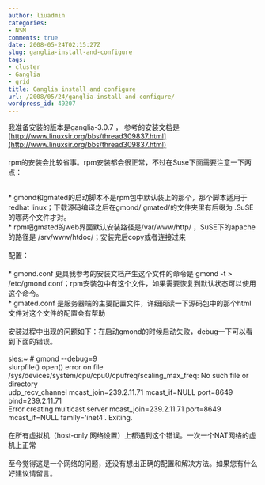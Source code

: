 ```yaml
---
author: liuadmin
categories:
- NSM
comments: true
date: 2008-05-24T02:15:27Z
slug: ganglia-install-and-configure
tags:
- cluster
- Ganglia
- grid
title: Ganglia install and configure
url: /2008/05/24/ganglia-install-and-configure/
wordpress_id: 49207
---
```


我准备安装的版本是ganglia-3.0.7 ， 参考的安装文档是[http://www.linuxsir.org/bbs/thread309837.html](http://www.linuxsir.org/bbs/thread309837.html)<br /><br />rpm的安装会比较省事。rpm安装都会很正常，不过在Suse下面需要注意一下两点：<br />

<br />	
  * gmond和gmated的启动脚本不是rpm包中默认装上的那个，那个脚本适用于redhat linux；下载源码编译之后在gmond/ gmated/的文件夹里有后缀为 .SuSE的哪两个文件才对。
<br />	
  * rpm吧gmated的web界面默认安装路径是/var/www/http/ ，SuSE下的apache的路径是 /srv/www/htdoc/；安装完后copy或者连接过来
<br /><br />配置：<br /><br />	
  * gmond.conf 更具我参考的安装文档产生这个文件的命令是 gmond -t > /etc/gmond.conf；rpm安装包中有这个文件，如果需要恢复到默认状态可以使用这个命令。
<br />	
  * gmated.conf 是服务器端的主要配置文件，详细阅读一下源码包中的那个html文件对这个文件的配置会有帮助
<br /><br />安装过程中出现的问题如下：在启动gmond的时候启动失败，debug一下可以看到下面的错误。<br /><br />sles:~ # gmond --debug=9<br />slurpfile() open() error on file /sys/devices/system/cpu/cpu0/cpufreq/scaling_max_freq: No such file or directory<br />udp_recv_channel mcast_join=239.2.11.71 mcast_if=NULL port=8649 bind=239.2.11.71<br />Error creating multicast server mcast_join=239.2.11.71 port=8649 mcast_if=NULL family='inet4'. Exiting.<br /><br />在所有虚拟机（host-only 网络设置）上都遇到这个错误。一次一个NAT网络的虚机上正常<br /><br />至今觉得这是一个网络的问题，还没有想出正确的配置和解决方法。如果您有什么好建议请留言。
